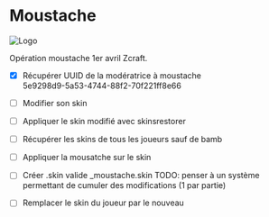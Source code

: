 # Moustache
 ![Logo](https://i.pinimg.com/236x/e2/99/f3/e299f3f6979aa93a53407ed4cb538939--moustache-party-moustaches.jpg)  
 
Opération moustache 1er avril Zcraft.

- [x] Récupérer UUID de la modératrice à moustache  
5e9298d9-5a53-4744-88f2-70f221ff8e66
- [ ] Modifier son skin
- [ ] Appliquer le skin modifié avec skinsrestorer

- [ ] Récupérer les skins de tous les joueurs sauf de bamb
- [ ] Appliquer la mousatche sur le skin
- [ ] Créer .skin valide <Nom joueur>_moustache.skin TODO: penser à un système permettant de cumuler des modifications (1 par partie)
- [ ] Remplacer le skin du joueur par le nouveau

